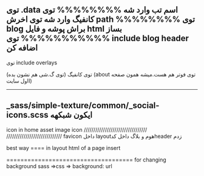 توی .data
اسم تب وارد شه
%%%%%%%%
توی کانفیگ وارد شه توی اخرش path
%%%%%%%%
توی blog براش پوشه و فایل html بساز
%%%%%%%%%%%
توی include
blog
header
اضافه کن
------------------------
توی include
overlays

توی کانفیگ (توی گ.شی هم نشون بده)
(about توی فوتر هم هست.میشه همون صفحه ااول سایت)

----------------------
_sass/simple-texture/common/_social-icons.scss
ایکون شبکهه
-------------
icon in home
asset image icon
/////////////////////////////////
/////////////////////////////
favicon
داخل layoutهوم و بلاگ 
داخل کدheader زدم

best way ==== in layout html of a page insert
<head>
  <link rel="icon"
      type="image/png"
      href="/assets/images/simple-icons/web_icon.png">
</head>


<link rel="icon" href="../assets/images/simple-icons/web_icon.png" sizes="16x16">
====================================
for changing background
sass =>css => background: url
